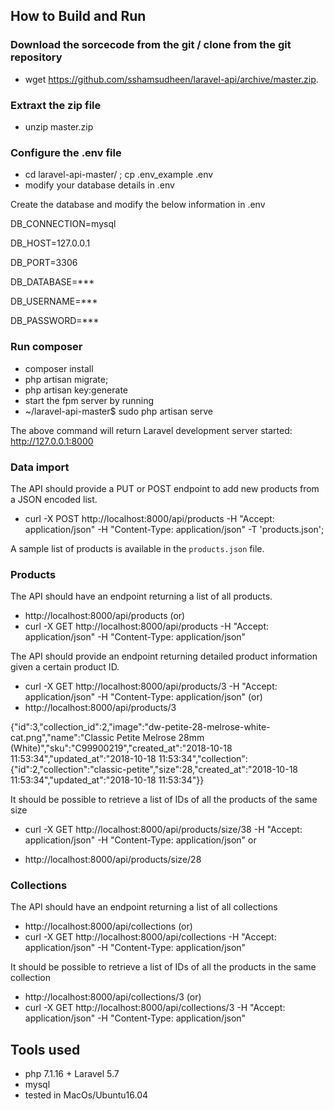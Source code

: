 
## How to Build and Run

### Download the sorcecode from the git / clone from the git repository
- wget https://github.com/sshamsudheen/laravel-api/archive/master.zip.

### Extraxt the zip file

- unzip master.zip

### Configure the .env file

- cd laravel-api-master/ ; cp .env_example .env
- modify your database details in .env

Create the database and modify the below information in .env

DB_CONNECTION=mysql

DB_HOST=127.0.0.1

DB_PORT=3306

DB_DATABASE=***

DB_USERNAME=***

DB_PASSWORD=***



### Run composer

- composer install
- php artisan migrate;
- php artisan key:generate
- start the fpm server  by running 
- ~/laravel-api-master$ sudo php artisan serve 

The above command will return 
Laravel development server started: <http://127.0.0.1:8000>

### Data import

The API should provide a PUT or POST endpoint to add new products from a JSON encoded list.

- curl -X POST http://localhost:8000/api/products   -H "Accept: application/json"   -H "Content-Type: application/json"   -T 'products.json';

 A sample list of products is available in the `products.json` file.

### Products
The API should have an endpoint returning a list of all products.

- http://localhost:8000/api/products (or) 
- curl -X GET http://localhost:8000/api/products   -H "Accept: application/json"   -H "Content-Type: application/json" 

The API should provide an endpoint returning detailed product information given a certain product ID.

- curl -X GET http://localhost:8000/api/products/3   -H "Accept: application/json"   -H "Content-Type: application/json"  (or)
- http://localhost:8000/api/products/3

{"id":3,"collection_id":2,"image":"dw-petite-28-melrose-white-cat.png","name":"Classic Petite Melrose 28mm (White)","sku":"C99900219","created_at":"2018-10-18 11:53:34","updated_at":"2018-10-18 11:53:34","collection":{"id":2,"collection":"classic-petite","size":28,"created_at":"2018-10-18 11:53:34","updated_at":"2018-10-18 11:53:34"}}

It should be possible to retrieve a list of IDs of all the products of the same size

 - curl -X GET http://localhost:8000/api/products/size/38   -H "Accept: application/json"   -H "Content-Type: application/json"
or

- http://localhost:8000/api/products/size/28

### Collections
The API should have an endpoint returning a list of all collections
- http://localhost:8000/api/collections (or)
- curl -X GET http://localhost:8000/api/collections   -H "Accept: application/json"   -H "Content-Type: application/json"  

It should be possible to retrieve a list of IDs of all the products in the same collection
- http://localhost:8000/api/collections/3 (or)
- curl -X GET http://localhost:8000/api/collections/3   -H "Accept: application/json"   -H "Content-Type: application/json" 

## Tools used

- php 7.1.16 + Laravel 5.7
- mysql
- tested in MacOs/Ubuntu16.04
